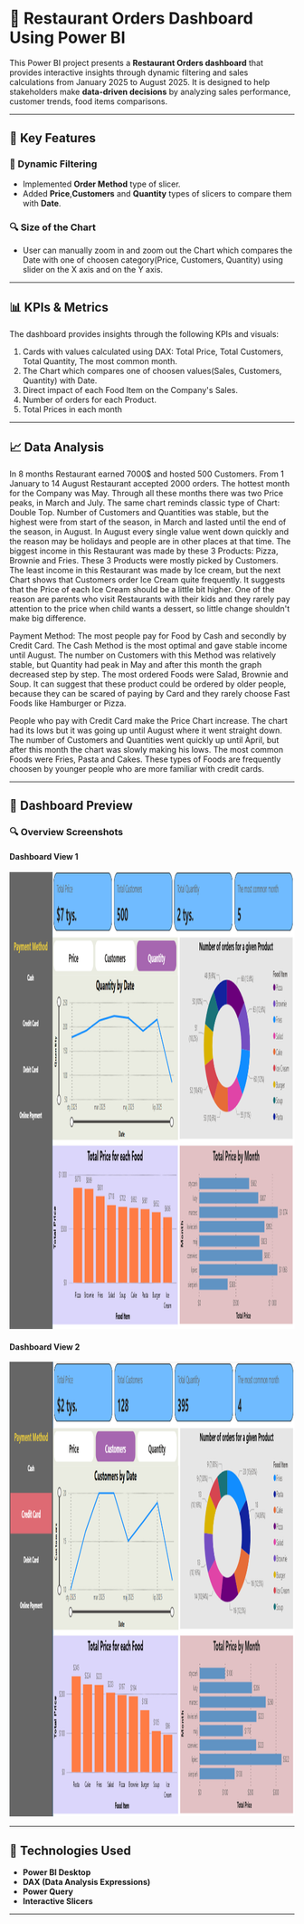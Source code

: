 # 💼 Restaurant Orders Dashboard Using Power BI

This Power BI project presents a **Restaurant Orders dashboard** that provides interactive insights through dynamic filtering and sales calculations from January 2025 to August 2025. It is designed to help stakeholders make **data-driven decisions** by analyzing sales performance, customer trends, food items comparisons.

---

## 🔧 Key Features

### 🎯 Dynamic Filtering
- Implemented **Order Method** type of slicer.
- Added **Price**,**Customers** and **Quantity** types of slicers to compare them with **Date**.

### 🔍 Size of the Chart
- User can manually zoom in and zoom out the Chart which compares the Date with one of choosen category(Price, Customers, Quantity) using slider on the X axis and on the Y axis.

---

## 📊 KPIs & Metrics

The dashboard provides insights through the following KPIs and visuals:

1. Cards with values ​​calculated using DAX: Total Price, Total Customers, Total Quantity, The most common month.
2. The Chart which compares one of choosen values(Sales, Customers, Quantity) with Date.
3. Direct impact of each Food Item on the Company's Sales.
4. Number of orders for each Product.
5. Total Prices in each month

---

## 📈 Data Analysis 

In 8 months Restaurant earned 7000$ and hosted 500 Customers. From 1 January to 14 August Restaurant accepted 2000 orders. The hottest month for the Company was May. Through all these months there was two Price peaks, in March and July. The same chart reminds classic type of Chart: Double Top. Number of Customers and Quantities was stable, but the highest were from start of the season, in March and lasted until the end of the season, in August. In August every single value went down quickly and the reason may be holidays and people are in other places at that time.
The biggest income in this Restaurant was made by these 3 Products: Pizza, Brownie and Fries. These 3 Products were mostly picked by Customers. The least income in this Restaurant was made by Ice cream, but the next Chart shows that Customers order Ice Cream quite frequently. It suggests that the Price of each Ice Cream should be a little bit higher. One of the reason are parents who visit Restaurants with their kids and they rarely pay attention to the price when child wants a dessert, so little change shouldn't make big difference.

Payment Method:
The most people pay for Food by Cash and secondly by Credit Card. The Cash Method is the most optimal and gave stable income until August. The number on Customers with this Method was relatively stable, but Quantity had peak in May and after this month the graph decreased step by step. The most ordered Foods were Salad, Brownie and Soup. It can suggest that these product could be ordered by older people, because they can be scared of paying by Card and they rarely choose Fast Foods like Hamburger or Pizza.

People who pay with Credit Card make the Price Chart increase. The chart had its lows but it was going up until August where it went straight down. The number of Customers and Quantities went quickly up until April, but after this month the chart was slowly making his lows. The most common Foods were Fries, Pasta and Cakes. These types of Foods are frequently choosen by younger people who are more familiar with credit cards.

 ---

## 📸 Dashboard Preview

### 🔍 Overview Screenshots

#### Dashboard View 1  
<img width="1437" height="807" alt="Dashboard1" src="https://github.com/filipbaryla/Restaurant_Orders/blob/main/Images/screenshot_1.png?raw=true" />

#### Dashboard View 2  
<img width="1436" height="803" alt="Dashboard 2" src="https://github.com/filipbaryla/Restaurant_Orders/blob/main/Images/screenshot_2.png?raw=true" />

---

## 📁 Technologies Used

- **Power BI Desktop**
- **DAX (Data Analysis Expressions)**
- **Power Query**
- **Interactive Slicers**

---
